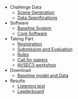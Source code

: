 - Challenge Data
  * [Scene Generation](/avsec3/challenge-data/scene-gen.md)
  * [Data Specifications](/avsec3/challenge-data/data-spec.md)
- Software
  * [Baseline System](/avsec3/software/baseline.md)
  * [Core Software](/avsec3/software/core.md)
- Taking Part
  * [Registration](/avsec3/getting-started/register.md)
  * [Submission and Evaluation](/avsec3/getting-started/submission.md)
  * [Rules](/avsec3/getting-started/rules.md)
  * [Call for papers](/avsec3/getting-started/call-for-papers.md)
  * [AVSEC3 workshop](/avsec3/getting-started/avsec3-workshop.md)
- Download
  - [Baseline model and Data](/avsec3/download.md)
- Results
  - [Listening test](/avsec3/results.md)
  - [Leaderboard](/avsec3/leaderboard.md)

[//]: # (  - [AVSE Challenge 2022 results]&#40;/results.md&#41;)
[//]: # (- [FAQ]&#40;/faq.md&#41;)
